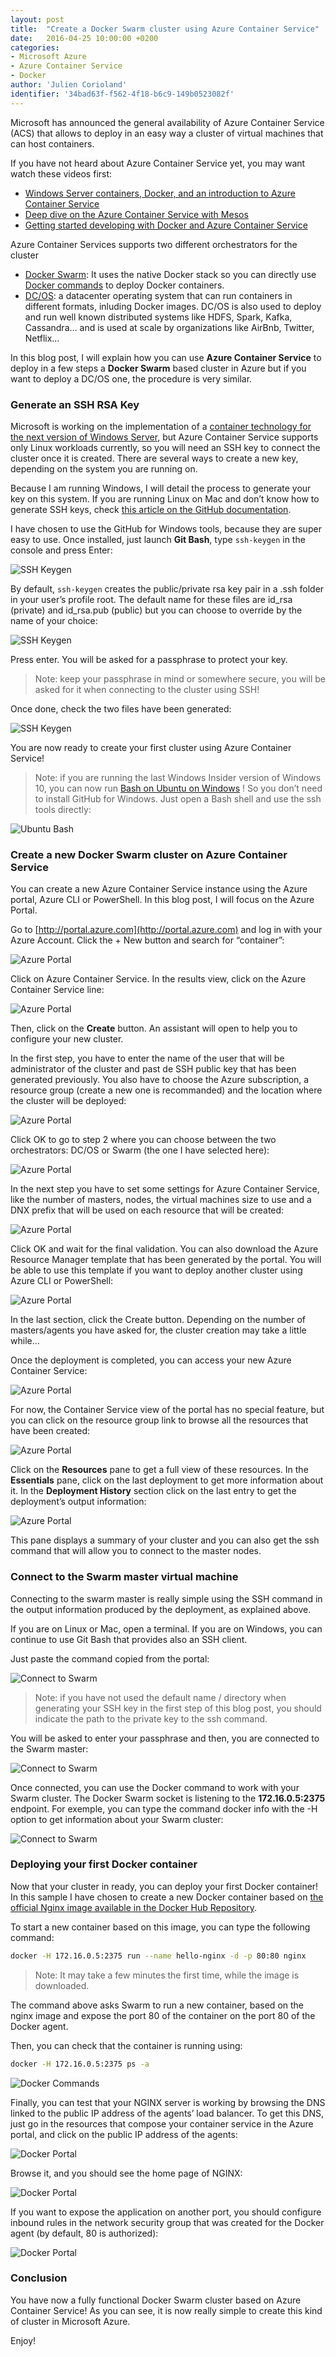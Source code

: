 ```yaml
---
layout: post
title:  "Create a Docker Swarm cluster using Azure Container Service"
date:   2016-04-25 10:00:00 +0200
categories: 
- Microsoft Azure
- Azure Container Service
- Docker
author: 'Julien Corioland'
identifier: '34bad63f-f562-4f18-b6c9-149b0523082f'
---
```


Microsoft has announced the general availability of Azure Container Service (ACS) that allows to deploy in an easy way a cluster of virtual machines that can host containers.

If you have not heard about Azure Container Service yet, you may want watch these videos first:

- [Windows Server containers, Docker, and an introduction to Azure Container Service](https://azure.microsoft.com/en-us/documentation/videos/azurecon-2015-windows-server-containers-docker-and-an-introduction-to-azure-container-service/)
- [Deep dive on the Azure Container Service with Mesos](https://azure.microsoft.com/en-us/documentation/videos/azurecon-2015-deep-dive-on-the-azure-container-service-with-mesos/)
- [Getting started developing with Docker and Azure Container Service](https://channel9.msdn.com/Events/Visual-Studio/Connect-event-2015/915)

Azure Container Services supports two different orchestrators for the cluster

- [Docker Swarm](https://github.com/Azure/azure-quickstart-templates/tree/master/101-acs-swarm): It uses the native Docker stack so you can directly use [Docker commands](https://docs.docker.com/engine/reference/commandline/) to deploy Docker containers.
- [DC/OS](https://dcos.io/): a datacenter operating system that can run containers in different formats, inluding Docker images. DC/OS is also used to deploy and run well known distributed systems like HDFS, Spark, Kafka, Cassandra… and is used at scale by organizations like AirBnb, Twitter, Netflix…

In this blog post, I will explain how you can use **Azure Container Service** to deploy in a few steps a **Docker Swarm** based cluster in Azure but if you want to deploy a DC/OS one, the procedure is very similar.

<!--more-->

### Generate an SSH RSA Key

Microsoft is working on the implementation of a [container technology for the next version of Windows Server](https://msdn.microsoft.com/en-us/virtualization/windowscontainers/about/about_overview), but Azure Container Service supports only Linux workloads currently, so you will need an SSH key to connect the cluster once it is created. There are several ways to create a new key, depending on the system you are running on.

Because I am running Windows, I will detail the process to generate your key on this system. If you are running Linux on Mac and don’t know how to generate SSH keys, check [this article on the GitHub documentation](https://help.github.com/articles/generating-ssh-keys).

I have chosen to use the GitHub for Windows tools, because they are super easy to use. Once installed, just launch **Git Bash**, type `ssh-keygen` in the console and press Enter:

![SSH Keygen](/images/msdn-archives/docker-swarm-acs-01.png)

By default, `ssh-keygen` creates the public/private rsa key pair in a .ssh folder in your user’s profile root. The default name for these files are id_rsa (private) and id_rsa.pub (public) but you can choose to override by the name of your choice:

![SSH Keygen](/images/msdn-archives/docker-swarm-acs-02.png)

Press enter. You will be asked for a passphrase to protect your key.

> Note: keep your passphrase in mind or somewhere secure, you will be asked for it when connecting to the cluster using SSH!

Once done, check the two files have been generated:

![SSH Keygen](/images/msdn-archives/docker-swarm-acs-03.png)

You are now ready to create your first cluster using Azure Container Service!

> Note: if you are running the last Windows Insider version of Windows 10, you can now run [Bash on Ubuntu on Windows](https://blogs.windows.com/buildingapps/2016/03/30/run-bash-on-ubuntu-on-windows/) ! So you don’t need to install GitHub for Windows. Just open a Bash shell and use the ssh tools directly:

![Ubuntu Bash](/images/msdn-archives/docker-swarm-acs-04.png)

### Create a new Docker Swarm cluster on Azure Container Service

You can create a new Azure Container Service instance using the Azure portal, Azure CLI or PowerShell. In this blog post, I will focus on the Azure Portal.

Go to [http://portal.azure.com](http://portal.azure.com) and log in with your Azure Account. Click the + New button and search for “container”:

![Azure Portal](/images/msdn-archives/docker-swarm-acs-05.png)

Click on Azure Container Service. In the results view, click on the Azure Container Service line:

![Azure Portal](/images/msdn-archives/docker-swarm-acs-06.png)

Then, click on the **Create** button. An assistant will open to help you to configure your new cluster.

In the first step, you have to enter the name of the user that will be administrator of the cluster and past de SSH public key that has been generated previously. You also have to choose the Azure subscription, a resource group (create a new one is recommanded) and the location where the cluster will be deployed:

![Azure Portal](/images/msdn-archives/docker-swarm-acs-07.png)

Click OK to go to step 2 where you can choose between the two orchestrators: DC/OS or Swarm (the one I have selected here):

![Azure Portal](/images/msdn-archives/docker-swarm-acs-08.png)

In the next step you have to set some settings for Azure Container Service, like the number of masters, nodes, the virtual machines size to use and a DNX prefix that will be used on each resource that will be created:

![Azure Portal](/images/msdn-archives/docker-swarm-acs-09.png)

Click OK and wait for the final validation. You can also download the Azure Resource Manager template that has been generated by the portal. You will be able to use this template if you want to deploy another cluster using Azure CLI or PowerShell:

![Azure Portal](/images/msdn-archives/docker-swarm-acs-10.png)

In the last section, click the Create button. Depending on the number of masters/agents you have asked for, the cluster creation may take a little while…

Once the deployment is completed, you can access your new Azure Container Service:

![Azure Portal](/images/msdn-archives/docker-swarm-acs-11.png)

For now, the Container Service view of the portal has no special feature, but you can click on the resource group link to browse all the resources that have been created:

![Azure Portal](/images/msdn-archives/docker-swarm-acs-12.png)

Click on the **Resources** pane to get a full view of these resources. In the **Essentials** pane, click on the last deployment to get more information about it. In the **Deployment History** section click on the last entry to get the deployment’s output information:

![Azure Portal](/images/msdn-archives/docker-swarm-acs-13.png)

This pane displays a summary of your cluster and you can also get the ssh command that will allow you to connect to the master nodes.

### Connect to the Swarm master virtual machine

Connecting to the swarm master is really simple using the SSH command in the output information produced by the deployment, as explained above.

If you are on Linux or Mac, open a terminal. If you are on Windows, you can continue to use Git Bash that provides also an SSH client.

Just paste the command copied from the portal:

![Connect to Swarm](/images/msdn-archives/docker-swarm-acs-14.png)

> Note: if you have not used the default name / directory when generating your SSH key in the first step of this blog post, you should indicate the path to the private key to the ssh command.

You will be asked to enter your passphrase and then, you are connected to the Swarm master:

![Connect to Swarm](/images/msdn-archives/docker-swarm-acs-15.png)

Once connected, you can use the Docker command to work with your Swarm cluster. The Docker Swarm socket is listening to the **172.16.0.5:2375** endpoint. For exemple, you can type the command docker info with the -H option to get information about your Swarm cluster:

![Connect to Swarm](/images/msdn-archives/docker-swarm-acs-16.png)

### Deploying your first Docker container

Now that your cluster in ready, you can deploy your first Docker container! In this sample I have chosen to create a new Docker container based on [the official Nginx image available in the Docker Hub Repository](https://hub.docker.com/_/nginx/).

To start a new container based on this image, you can type the following command:

```bash
docker -H 172.16.0.5:2375 run --name hello-nginx -d -p 80:80 nginx
```

> Note: It may take a few minutes the first time, while the image is downloaded.

The command above asks Swarm to run a new container, based on the nginx image and expose the port 80 of the container on the port 80 of the Docker agent.

Then, you can check that the container is running using:

```bash
docker -H 172.16.0.5:2375 ps -a
```

![Docker Commands](/images/msdn-archives/docker-swarm-acs-17.png)

Finally, you can test that your NGINX server is working by browsing the DNS linked to the public IP address of the agents’ load balancer. To get this DNS, just go in the resources that compose your container service in the Azure portal, and click on the public IP address of the agents:

![Docker Portal](/images/msdn-archives/docker-swarm-acs-18.png)

Browse it, and you should see the home page of NGINX:

![Docker Portal](/images/msdn-archives/docker-swarm-acs-19.png)

If you want to expose the application on another port, you should configure inbound rules in the network security group that was created for the Docker agent (by default, 80 is authorized):

![Docker Portal](/images/msdn-archives/docker-swarm-acs-20.png)

### Conclusion

You have now a fully functional Docker Swarm cluster based on Azure Container Service! As you can see, it is now really simple to create this kind of cluster in Microsoft Azure.

Enjoy!